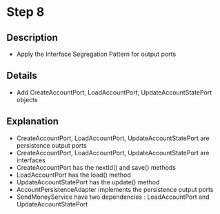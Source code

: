 # Step 8

## Description

- Apply the Interface Segregation Pattern for output ports

## Details

- Add CreateAccountPort, LoadAccountPort, UpdateAccountStatePort objects

## Explanation

- CreateAccountPort, LoadAccountPort, UpdateAccountStatePort are persistence output ports
- CreateAccountPort, LoadAccountPort, UpdateAccountStatePort are interfaces
- CreateAccountPort has the nextId() and save() methods
- LoadAccountPort has the load() method
- UpdateAccountStatePort has the update() method
- AccountPersistenceAdapter implements the persistence output ports
- SendMoneyService have two dependencies : LoadAccountPort and UpdateAccountStatePort
